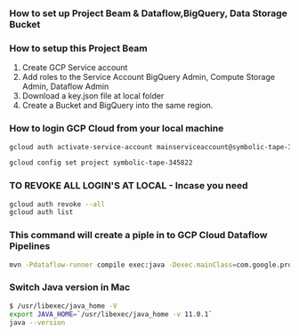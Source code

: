 ### How to set up Project Beam & Dataflow,BigQuery, Data Storage Bucket

### How to setup this Project Beam

1. Create GCP Service account
2. Add roles to the Service Account BigQuery Admin, Compute Storage Admin, Dataflow Admin
3. Download a key.json file at local folder
4. Create a Bucket and BigQuery into the same region.

### How to login GCP Cloud from your local machine
  ```sh
  gcloud auth activate-service-account mainserviceaccount@symbolic-tape-345822.iam.gserviceaccount.com --key-file=/Users/gitanshgumpu/GitHubGCP/GCPKeys/gssl/symbolic-tape-345822-b3a0589db198.json
  
  gcloud config set project symbolic-tape-345822
  ```




### TO REVOKE ALL LOGIN'S AT LOCAL - Incase you need
```sh
gcloud auth revoke --all
gcloud auth list
```
### This command will create a piple in to GCP Cloud Dataflow Pipelines
```sh
mvn -Pdataflow-runner compile exec:java -Dexec.mainClass=com.google.project.beam.ProjectBeamMain -Dexec.args="--project=symbolic-tape-345822 --runner=DataflowRunner --region=europe-west2"
```


### Switch Java version in Mac
```sh
$ /usr/libexec/java_home -V
export JAVA_HOME=`/usr/libexec/java_home -v 11.0.1`
java --version
```



